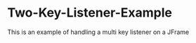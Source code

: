 Two-Key-Listener-Example
========================

This is an example of handling a multi key listener on a JFrame
